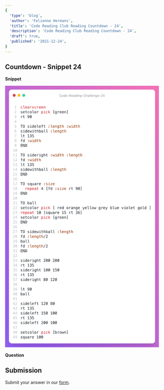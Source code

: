 ```yaml
---
{
  'type': 'blog',
  'author': 'Felienne Hermans',
  'title': 'Code Reading Club Reading Countdown - 24',
  'description': 'Code Reading Club Reading Countdown - 24',
  'draft': true,
  'published': '2021-12-24',
}
---
```


## Countdown - Snippet 24

**Snippet**

![CRCRC-24](/images/articles/CRCRC-24.png)

**Question**

## Submission

Submit your answer in our [form](https://forms.gle/241ak21gMu1fRada6).
